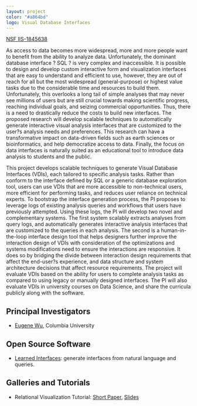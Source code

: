 ```yaml
---
layout: project
color: "#a864bd"
logo: Visual Database Interfaces
---
```


<div class="callout">
  <a href="https://www.nsf.gov/awardsearch/showAward?AWD_ID=1845638&HistoricalAwards=false">NSF IIS-1845638</a>
</div>

As access to data becomes more widespread, more and more people want to benefit from the ability to analyze data. Unfortunately, the dominant database interface ? SQL ? is very complex and inaccessible. It is possible to design and develop custom interactive form and visualization interfaces that are easy to understand and efficient to use, however, they are out of reach for all but the most widespread (general-purpose) or highest value tasks due to the considerable time and resources to build them. Unfortunately, this overlooks a long tail of simple analyses that may never see millions of users but are still crucial towards making scientific progress, reaching individual goals, and seizing commercial opportunities. Thus, there is a need to drastically reduce the costs to build new interfaces. The proposed research will develop scalable techniques to automatically generate interactive visual analysis interfaces that are customized to the user?s analysis needs and preferences. This research can have a transformative impact on data-driven fields such as earth sciences or bioinformatics, and help democratize access to data. Finally, the focus on data interfaces is naturally suited as an educational tool to introduce data analysis to students and the public.

This project develops scalable techniques to generate Visual Database Interfaces (VDIs), each tailored to specific analysis tasks. Rather than conform to the interface defined by SQL or a generic database exploration tool, users can use VDIs that are more accessible to non-technical users, more efficient for performing tasks, and reduces user reliance on technical experts. To bootstrap the interface generation process, the PI proposes to leverage logs of existing analysis queries and workflows that users have previously attempted. Using these logs, the PI will develop two novel and complementary systems. The first system scalably extracts analyses from query logs, and automatically generates interactive analysis interfaces that are customized to the queries in each analysis. The second is a human-in-the-loop interface design tool that helps designers further improve the interaction design of VDIs with consideration of the optimizations and systems modifications need to ensure the interactions are responsive. It does so by bridging the divide between interaction design requirements that affect the end-user?s experience, and data structure and system architecture decisions that affect resource requirements. The project will evaluate VDIs based on the ability for users to complete analysis tasks as compared to using legacy or manually designed interfaces. The PI will also evaluate VDIs in university courses on Data Science, and share the curricula publicly along with the software.



## Principal Investigators

* [Eugene Wu](https://www.eugenewu.net), Columbia University 

## Open Source Software

* [Learned Interfaces](https://github.com/learnedinterfaces/PI2): generate interfaces from natural language and queries.

## Galleries and Tutorials

* Relational Visualization Tutorial: [Short Paper](./files/tutorial-vis-sigmod19.pdf), [Slides](#)
